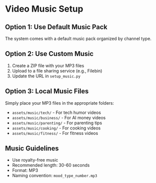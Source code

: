 # Video Music Setup

## Option 1: Use Default Music Pack
The system comes with a default music pack organized by channel type.

## Option 2: Use Custom Music
1. Create a ZIP file with your MP3 files
2. Upload to a file sharing service (e.g., Filebin)
3. Update the URL in `setup_music.py`

## Option 3: Local Music Files
Simply place your MP3 files in the appropriate folders:
- `assets/music/tech/` - For tech humor videos
- `assets/music/business/` - For AI money videos
- `assets/music/parenting/` - For parenting tips
- `assets/music/cooking/` - For cooking videos
- `assets/music/fitness/` - For fitness videos

## Music Guidelines
- Use royalty-free music
- Recommended length: 30-60 seconds
- Format: MP3
- Naming convention: `mood_type_number.mp3` 